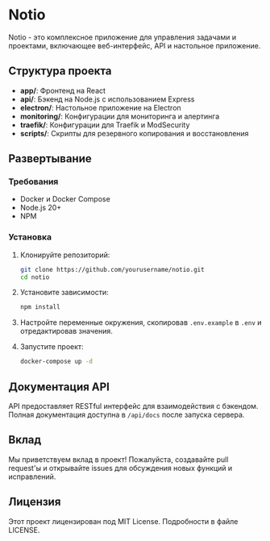 # Notio

Notio - это комплексное приложение для управления задачами и проектами, включающее веб-интерфейс, API и настольное приложение.

## Структура проекта

- **app/**: Фронтенд на React
- **api/**: Бэкенд на Node.js с использованием Express
- **electron/**: Настольное приложение на Electron
- **monitoring/**: Конфигурации для мониторинга и алертинга
- **traefik/**: Конфигурации для Traefik и ModSecurity
- **scripts/**: Скрипты для резервного копирования и восстановления

## Развертывание

### Требования

- Docker и Docker Compose
- Node.js 20+
- NPM

### Установка

1. Клонируйте репозиторий:
   ```bash
   git clone https://github.com/yourusername/notio.git
   cd notio
   ```

2. Установите зависимости:
   ```bash
   npm install
   ```

3. Настройте переменные окружения, скопировав `.env.example` в `.env` и отредактировав значения.

4. Запустите проект:
   ```bash
   docker-compose up -d
   ```

## Документация API

API предоставляет RESTful интерфейс для взаимодействия с бэкендом. Полная документация доступна в `/api/docs` после запуска сервера.

## Вклад

Мы приветствуем вклад в проект! Пожалуйста, создавайте pull request'ы и открывайте issues для обсуждения новых функций и исправлений.

## Лицензия

Этот проект лицензирован под MIT License. Подробности в файле LICENSE. 